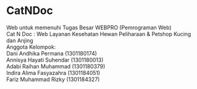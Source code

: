 # CatNDoc
 Web untuk memenuhi Tugas Besar WEBPRO (Pemrograman Web) <br>
	Cat N Doc : Web Layanan Kesehatan Hewan Peliharaan & Petshop Kucing dan Anjing<br>
	Anggota Kelompok: <br>
	Dani Andhika Permana    (1301180174) <br>
	Annisya Hayati Suhendar (1301180013) <br>
	Adabi Raihan Muhammad	  (1301180379) <br>
	Indira Alima Fasyazahra	(1301184051) <br>
	Fariz Muhammad Rizky	   (1301184327)
